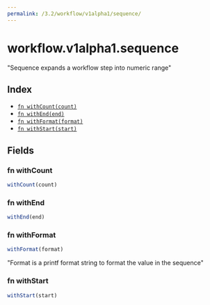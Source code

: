 ```yaml
---
permalink: /3.2/workflow/v1alpha1/sequence/
---
```


# workflow.v1alpha1.sequence

"Sequence expands a workflow step into numeric range"

## Index

* [`fn withCount(count)`](#fn-withcount)
* [`fn withEnd(end)`](#fn-withend)
* [`fn withFormat(format)`](#fn-withformat)
* [`fn withStart(start)`](#fn-withstart)

## Fields

### fn withCount

```ts
withCount(count)
```



### fn withEnd

```ts
withEnd(end)
```



### fn withFormat

```ts
withFormat(format)
```

"Format is a printf format string to format the value in the sequence"

### fn withStart

```ts
withStart(start)
```

